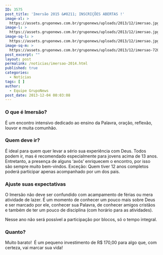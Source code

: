 ```yaml
---
ID: 3575
post_title: 'Imersão 2015 &#8211; INSCRIÇÕES ABERTAS !'
image-xl: >
  https://assets.gruponews.com.br/gruponews/uploads/2013/12/imersao.jpg
image-l: >
  https://assets.gruponews.com.br/gruponews/uploads/2013/12/imersao.jpg
image-sq-l: >
  https://assets.gruponews.com.br/gruponews/uploads/2013/12/imersao.jpg
image-sq-m: >
  https://assets.gruponews.com.br/gruponews/uploads/2013/12/imersao-720x353.jpg
post_excerpt: ""
layout: post
permalink: /noticias/imersao-2014.html
published: true
categories:
  - Notícias
tags: [ ]
author:
  - Equipe GrupoNews
post_date: 2013-12-04 00:03:08
---
```

<h3>O que é Imersão?</h3>
É um encontro intensivo dedicado ao ensino da Palavra, oração, reflexão, louvor e muita comunhão.
<h3>Quem deve ir?</h3>
É ideal para quem quer levar a sério sua experiência com Deus. Todos podem ir, mas é recomendado especialmente para jovens acima de 13 anos. Entretanto, a presença de alguns ‘avós’ enriquecem o encontro, por isso são sempre muito bem-vindos. Exceção: Quem tiver 12 anos completos poderá participar apenas acompanhado por um dos pais.
<h3>Ajuste suas expectativas</h3>
O Imersão não deve ser confundido com acampamento de férias ou mera atividade de lazer. É um momento de conhecer um pouco mais sobre Deus e ser marcado por ele, conhecer sua Palavra, de conhecer amigos cristãos e também de ter um pouco de disciplina (com horário para as atividades).

Nesse ano não será possível a participação por blocos, só o tempo integral.
<h3>Quanto?</h3>
Muito barato!  É um pequeno investimento de R$ 170,00 para algo que, com certeza, vai marcar sua vida!
